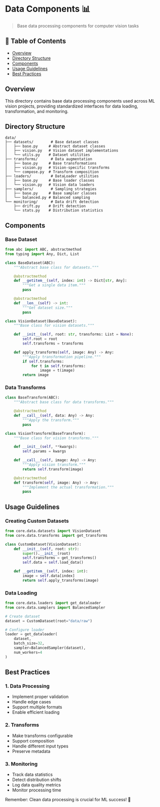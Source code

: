 # Data Components 📊

> Base data processing components for computer vision tasks

## 📑 Table of Contents

- [Overview](#overview)
- [Directory Structure](#directory-structure)
- [Components](#components)
- [Usage Guidelines](#usage-guidelines)
- [Best Practices](#best-practices)

## Overview

This directory contains base data processing components used across ML vision projects, providing standardized interfaces for data loading, transformation, and monitoring.

## Directory Structure

```
data/
├── datasets/        # Base dataset classes
│   ├── base.py     # Abstract dataset classes
│   ├── vision.py   # Vision dataset implementations
│   └── utils.py    # Dataset utilities
├── transforms/      # Data augmentation
│   ├── base.py     # Base transformations
│   ├── vision.py   # Vision-specific transforms
│   └── compose.py  # Transform composition
├── loaders/         # DataLoader utilities
│   ├── base.py     # Base loader classes
│   └── vision.py   # Vision data loaders
├── samplers/        # Sampling strategies
│   ├── base.py     # Base sampler classes
│   └── balanced.py # Balanced sampling
└── monitoring/      # Data drift detection
    ├── drift.py    # Drift detection
    └── stats.py    # Distribution statistics
```

## Components

### Base Dataset

```python
from abc import ABC, abstractmethod
from typing import Any, Dict, List

class BaseDataset(ABC):
    """Abstract base class for datasets."""

    @abstractmethod
    def __getitem__(self, index: int) -> Dict[str, Any]:
        """Get a single data item."""
        pass

    @abstractmethod
    def __len__(self) -> int:
        """Get dataset size."""
        pass

class VisionDataset(BaseDataset):
    """Base class for vision datasets."""

    def __init__(self, root: str, transforms: List = None):
        self.root = root
        self.transforms = transforms

    def apply_transforms(self, image: Any) -> Any:
        """Apply transformation pipeline."""
        if self.transforms:
            for t in self.transforms:
                image = t(image)
        return image
```

### Data Transforms

```python
class BaseTransform(ABC):
    """Abstract base class for data transforms."""

    @abstractmethod
    def __call__(self, data: Any) -> Any:
        """Apply the transform."""
        pass

class VisionTransform(BaseTransform):
    """Base class for vision transforms."""

    def __init__(self, **kwargs):
        self.params = kwargs

    def __call__(self, image: Any) -> Any:
        """Apply vision transform."""
        return self.transform(image)

    @abstractmethod
    def transform(self, image: Any) -> Any:
        """Implement the actual transformation."""
        pass
```

## Usage Guidelines

### Creating Custom Datasets

```python
from core.data.datasets import VisionDataset
from core.data.transforms import get_transforms

class CustomDataset(VisionDataset):
    def __init__(self, root: str):
        super().__init__(root)
        self.transforms = get_transforms()
        self.data = self.load_data()

    def __getitem__(self, index: int):
        image = self.data[index]
        return self.apply_transforms(image)
```

### Data Loading

```python
from core.data.loaders import get_dataloader
from core.data.samplers import BalancedSampler

# Create dataset
dataset = CustomDataset(root="data/raw")

# Configure loader
loader = get_dataloader(
    dataset,
    batch_size=32,
    sampler=BalancedSampler(dataset),
    num_workers=4
)
```

## Best Practices

### 1. Data Processing

- Implement proper validation
- Handle edge cases
- Support multiple formats
- Enable efficient loading

### 2. Transforms

- Make transforms configurable
- Support composition
- Handle different input types
- Preserve metadata

### 3. Monitoring

- Track data statistics
- Detect distribution shifts
- Log data quality metrics
- Monitor processing time

Remember: Clean data processing is crucial for ML success! 💪
